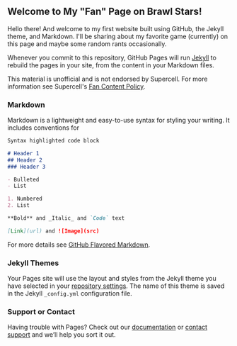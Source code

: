 ## Welcome to My "Fan" Page on Brawl Stars!

Hello there! And welcome to my first website built using GitHub, the Jekyll theme, and Markdown. I'll be sharing about my favorite game (currently) on this page and maybe some random rants occasionally.

Whenever you commit to this repository, GitHub Pages will run [Jekyll](https://jekyllrb.com/) to rebuild the pages in your site, from the content in your Markdown files.

This material is unofficial and is not endorsed by Supercell. For more information see Supercell's [Fan Content Policy](https://www.supercell.com/fan-content-policy/).

### Markdown

Markdown is a lightweight and easy-to-use syntax for styling your writing. It includes conventions for

```markdown
Syntax highlighted code block

# Header 1
## Header 2
### Header 3

- Bulleted
- List

1. Numbered
2. List

**Bold** and _Italic_ and `Code` text

[Link](url) and ![Image](src)
```

For more details see [GitHub Flavored Markdown](https://guides.github.com/features/mastering-markdown/).

### Jekyll Themes

Your Pages site will use the layout and styles from the Jekyll theme you have selected in your [repository settings](https://github.com/avestruz404/BrawlStars/settings/pages). The name of this theme is saved in the Jekyll `_config.yml` configuration file.

### Support or Contact

Having trouble with Pages? Check out our [documentation](https://docs.github.com/categories/github-pages-basics/) or [contact support](https://support.github.com/contact) and we’ll help you sort it out.
